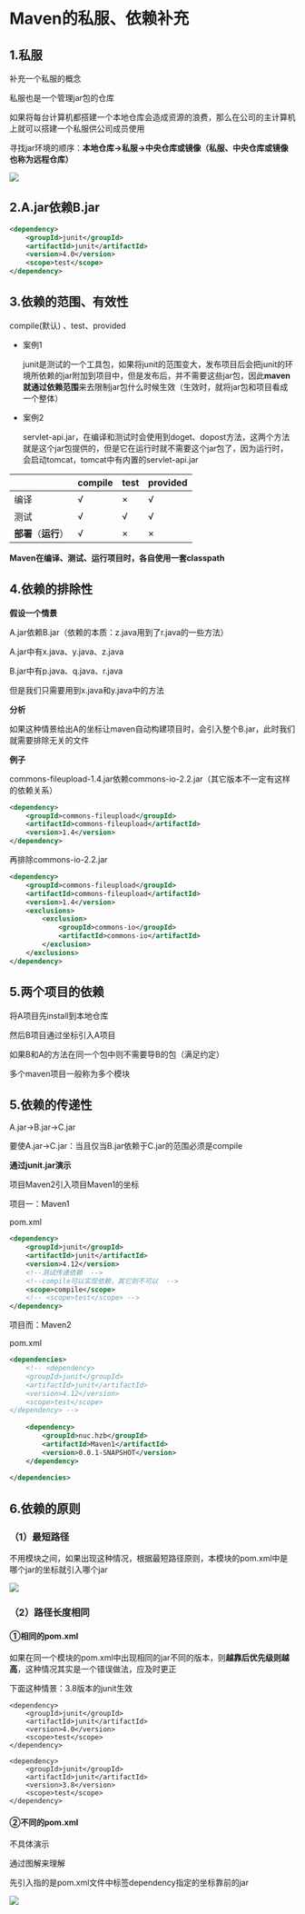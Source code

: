 # Maven的私服、依赖补充

## 1.私服

补充一个私服的概念

私服也是一个管理jar包的仓库

如果将每台计算机都搭建一个本地仓库会造成资源的浪费，那么在公司的主计算机上就可以搭建一个私服供公司成员使用

寻找jar环境的顺序：**本地仓库→私服→中央仓库或镜像（私服、中央仓库或镜像也称为远程仓库）**

![](../images/私服.png)



## 2.A.jar依赖B.jar

```xml
<dependency>
	<groupId>junit</groupId>
	<artifactId>junit</artifactId>
	<version>4.0</version>
	<scope>test</scope>
</dependency>
```

## 3.依赖的范围、有效性

compile(默认) 、test、provided

- 案例1

  junit是测试的一个工具包，如果将junit的范围变大，发布项目后会把junit的环境所依赖的jar附加到项目中，但是发布后，并不需要这些jar包，因此**maven就通过依赖范围**来去限制jar包什么时候生效（生效时，就将jar包和项目看成一个整体）

- 案例2

  servlet-api.jar，在编译和测试时会使用到doget、dopost方法，这两个方法就是这个jar包提供的，但是它在运行时就不需要这个jar包了，因为运行时，会启动tomcat，tomcat中有内置的servlet-api.jar

|                      | **compile** | **test** | **provided** |
| -------------------- | ----------- | -------- | ------------ |
| 编译                 | √           | ×        | √            |
| 测试                 | √           | √        | √            |
| **部署**（**运行**） | √           | ×        | ×            |

**Maven在编译、测试、运行项目时，各自使用一套classpath**

## 4.依赖的排除性

**假设一个情景**

A.jar依赖B.jar（依赖的本质：z.java用到了r.java的一些方法）

A.jar中有x.java、y.java、z.java

B.jar中有p.java、q.java、r.java

但是我们只需要用到x.java和y.java中的方法

**分析**

如果这种情景给出A的坐标让maven自动构建项目时，会引入整个B.jar，此时我们就需要排除无关的文件

**例子**

commons-fileupload-1.4.jar依赖commons-io-2.2.jar（其它版本不一定有这样的依赖关系）

```xml
<dependency>
	<groupId>commons-fileupload</groupId>
	<artifactId>commons-fileupload</artifactId>
   	<version>1.4</version>
</dependency>
```

再排除commons-io-2.2.jar

```xml
<dependency>
	<groupId>commons-fileupload</groupId>
	<artifactId>commons-fileupload</artifactId>
   	<version>1.4</version>
   	<exclusions>
   		<exclusion>
   			<groupId>commons-io</groupId>
            <artifactId>commons-io</artifactId>
    	</exclusion>
    </exclusions>
</dependency>
```

## 5.两个项目的依赖

将A项目先install到本地仓库

然后B项目通过坐标引入A项目

如果B和A的方法在同一个包中则不需要导B的包（满足约定）

多个maven项目一般称为多个模块

## 5.依赖的传递性

A.jar→B.jar→C.jar

要使A.jar→C.jar：当且仅当B.jar依赖于C.jar的范围必须是compile

**通过junit.jar演示**

项目Maven2引入项目Maven1的坐标

项目一：Maven1

pom.xml

```xml
<dependency>
	<groupId>junit</groupId>
	<artifactId>junit</artifactId>
	<version>4.12</version>
    <!--测试传递依赖  -->
    <!--compile可以实现依赖，其它则不可以  -->
	<scope>compile</scope>
    <!-- <scope>test</scope> -->	
</dependency>
```

项目而：Maven2

pom.xml

```xml
<dependencies>
	<!-- <dependency>
	<groupId>junit</groupId>
    <artifactId>junit</artifactId>
	<version>4.12</version>
    <scope>test</scope>
</dependency> -->
	
	<dependency>
		<groupId>nuc.hzb</groupId>
  		<artifactId>Maven1</artifactId>
  		<version>0.0.1-SNAPSHOT</version>
	</dependency>
	
</dependencies>
```

## 6.依赖的原则

### （1）最短路径

不用模块之间，如果出现这种情况，根据最短路径原则，本模块的pom.xml中是哪个jar的坐标就引入哪个jar

![](../images/最短路径原则.png)

### （2）路径长度相同

#### ①相同的pom.xml

如果在同一个模块的pom.xml中出现相同的jar不同的版本，则**越靠后优先级则越高**，这种情况其实是一个错误做法，应及时更正

下面这种情景：3.8版本的junit生效

```
<dependency>
	<groupId>junit</groupId>
	<artifactId>junit</artifactId>
	<version>4.0</version>
    <scope>test</scope>
</dependency>

<dependency>
	<groupId>junit</groupId>
	<artifactId>junit</artifactId>
    <version>3.8</version>
	<scope>test</scope>    
</dependency>
```

#### ②不同的pom.xml

不具体演示

通过图解来理解

先引入指的是pom.xml文件中标签dependency指定的坐标靠前的jar

![](../images/两个pom.xml路径研究.png)
